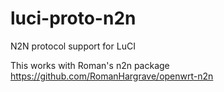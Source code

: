 # luci-proto-n2n
N2N protocol support for LuCI

This works with Roman's n2n package https://github.com/RomanHargrave/openwrt-n2n
